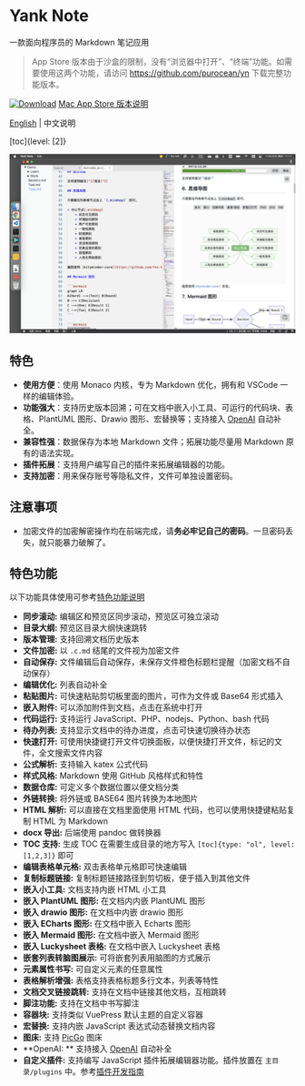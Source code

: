 # Yank Note

一款面向程序员的 Markdown 笔记应用

> App Store 版本由于沙盒的限制，没有“浏览器中打开”、“终端”功能。如需要使用这两个功能，请访问 https://github.com/purocean/yn 下载完整功能版本。

[![Download](./help/mas_en.svg?.inline)](https://apps.apple.com/cn/app/yank-note/id1551528618) [Mac App Store 版本说明](https://github.com/purocean/yn/issues/65#issuecomment-1065799677)

[English](./README.md) | 中文说明

[toc]{level: [2]}

![截图](./help/1_ZH-CN.png)

## 特色

- **使用方便**：使用 Monaco 内核，专为 Markdown 优化，拥有和 VSCode 一样的编辑体验。
- **功能强大**：支持历史版本回溯；可在文档中嵌入小工具、可运行的代码块、表格、PlantUML 图形、Drawio 图形、宏替换等；支持接入 [OpenAI](https://openai.com) 自动补全。
- **兼容性强**：数据保存为本地 Markdown 文件；拓展功能尽量用 Markdown 原有的语法实现。
- **插件拓展**：支持用户编写自己的插件来拓展编辑器的功能。
- **支持加密**：用来保存账号等隐私文件，文件可单独设置密码。

## 注意事项

- 加密文件的加密解密操作均在前端完成，请**务必牢记自己的密码**。一旦密码丢失，就只能暴力破解了。

## 特色功能

以下功能具体使用可参考[特色功能说明](./help/FEATURES_ZH-CN.md)

- **同步滚动:** 编辑区和预览区同步滚动，预览区可独立滚动
- **目录大纲:** 预览区目录大纲快速跳转
- **版本管理:** 支持回溯文档历史版本
- **文件加密:** 以 `.c.md` 结尾的文件视为加密文件
- **自动保存:** 文件编辑后自动保存，未保存文件橙色标题栏提醒（加密文档不自动保存）
- **编辑优化:** 列表自动补全
- **粘贴图片:** 可快速粘贴剪切板里面的图片，可作为文件或 Base64 形式插入
- **嵌入附件:** 可以添加附件到文档，点击在系统中打开
- **代码运行:** 支持运行 JavaScript、PHP、nodejs、Python、bash 代码
- **待办列表:** 支持显示文档中的待办进度，点击可快速切换待办状态
- **快速打开:** 可使用快捷键打开文件切换面板，以便快捷打开文件，标记的文件，全文搜索文件内容
- **公式解析:** 支持输入 katex 公式代码
- **样式风格:** Markdown 使用 GitHub 风格样式和特性
- **数据仓库:** 可定义多个数据位置以便文档分类
- **外链转换:** 将外链或 BASE64 图片转换为本地图片
- **HTML 解析:** 可以直接在文档里面使用 HTML 代码，也可以使用快捷键粘贴复制 HTML 为 Markdown
- **docx 导出:** 后端使用 pandoc 做转换器
- **TOC 支持:** 生成 TOC 在需要生成目录的地方写入 `[toc]{type: "ol", level: [1,2,3]}` 即可
- **编辑表格单元格:** 双击表格单元格即可快速编辑
- **复制标题链接:** 复制标题链接路径到剪切板，便于插入到其他文件
- **嵌入小工具:** 文档支持内嵌 HTML 小工具
- **嵌入 PlantUML 图形:** 在文档内内嵌 PlantUML 图形
- **嵌入 drawio 图形:** 在文档中内嵌 drawio 图形
- **嵌入 ECharts 图形:** 在文档中嵌入 Echarts 图形
- **嵌入 Mermaid 图形:** 在文档中嵌入 Mermaid 图形
- **嵌入 Luckysheet 表格:** 在文档中嵌入 Luckysheet 表格
- **嵌套列表转脑图展示:** 可将嵌套列表用脑图的方式展示
- **元素属性书写:** 可自定义元素的任意属性
- **表格解析增强:** 表格支持表格标题多行文本，列表等特性
- **文档交叉链接跳转:** 支持在文档中链接其他文档，互相跳转
- **脚注功能:** 支持在文档中书写脚注
- **容器块:** 支持类似 VuePress 默认主题的自定义容器
- **宏替换:** 支持内嵌 JavaScript 表达式动态替换文档内容
- **图床:** 支持 [PicGo](https://picgo.github.io/PicGo-Doc/) 图床
- **OpenAI: ** 支持接入 [OpenAI](https://openai.com) 自动补全
- **自定义插件:** 支持编写 JavaScript 插件拓展编辑器功能。插件放置在 `主目录/plugins` 中。参考[插件开发指南](./help/PLUGIN_ZH-CN.md)
